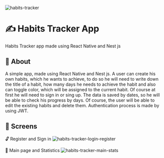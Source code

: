 ![habits-tracker](https://user-images.githubusercontent.com/99086730/212164914-cefca511-01b5-480b-9364-235d184907aa.png)
# ✍️ Habits Tracker App
Habits Tracker app made using React Native and Nest js

## 📝 About
A simple app, made using React Native and Nest js. A user can create his own habits, which he wants to achieve, to do so he will need to write down the title of a habit, how many days he needs to achieve the habit and also can toggle color, which will be assigned to the current habit. Of course at first he will need to sign in or sing up. The data is saved by dates, so he will be able to check his progress by days. Of course, the user will be able to edit the existing habits and delete them. Authentication process is made by using JWT.  

## 📱 Screens

🔓 Register and Sign in
![habits-tracker-login-register](https://user-images.githubusercontent.com/99086730/212167500-07f40fc8-d03b-4984-a59a-5450fe5b507e.png)


🏮 Main page and Statistics
![habits-tracker-main-stats](https://user-images.githubusercontent.com/99086730/212168190-18f96e5b-a35d-4c55-a339-87d92e8a5fb3.png)

